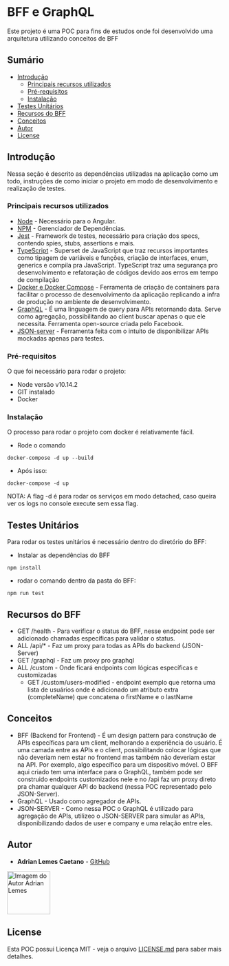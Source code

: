 # BFF e GraphQL

Este projeto é uma POC para fins de estudos onde foi desenvolvido uma arquitetura utilizando conceitos de BFF

## Sumário

  - [Introdução](#introdu%C3%A7%C3%A3o)
      - [Principais recursos utilizados](#principais-recursos-utilizados)
    - [Pré-requisitos](#pr%C3%A9-requisitos)
    - [Instalação](#instala%C3%A7%C3%A3o)
  - [Testes Unitários](#testes-unit%C3%A1rios)
  - [Recursos do BFF](#recursos-do-bff)
  - [Conceitos](#conceitos)
  - [Autor](#autor)
  - [License](#license)
  
## Introdução

Nessa seção é descrito as dependências utilizadas na aplicação como um todo, instruções de como iniciar o projeto em modo de desenvolvimento e realização de testes.

### Principais recursos utilizados

- [Node](https://nodejs.org/) - Necessário para o Angular.
- [NPM](https://www.npmjs.com) - Gerenciador de Dependências.
- [Jest](https://jestjs.io/) - Framework de testes, necessário para criação dos specs, contendo spies, stubs, assertions e mais.
- [TypeScript](https://www.typescriptlang.org/) - Superset de JavaScript que traz recursos importantes como tipagem de variáveis e funções, criação de interfaces, enum, generics e compila pra JavaScript. TypeScript traz uma segurança pro desenvolvimento e refatoração de códigos devido aos erros em tempo de compilação
- [Docker e Docker Compose](https://www.docker.com) - Ferramenta de criação de containers para facilitar o processo de desenvolvimento da aplicação replicando a infra de produção no ambiente de desenvolvimento.
- [GraphQL](https://graphql.org/) - É uma linguagem de query para APIs retornando data. Serve como agregação, possibilitando ao client buscar apenas o que ele necessita. Ferramenta open-source criada pelo Facebook.
- [JSON-server](https://github.com/typicode/json-server) - Ferramenta feita com o intuito de disponibilizar APIs mockadas apenas para testes.

### Pré-requisitos

O que foi necessário para rodar o projeto:

- Node versão v10.14.2
- GIT instalado
- Docker

### Instalação

O processo para rodar o projeto com docker é relativamente fácil.

- Rode o comando
```
docker-compose -d up --build
```

- Após isso:

```
docker-compose -d up
```

NOTA: A flag -d é para rodar os serviços em modo detached, caso queira ver os logs no console execute sem essa flag.

## Testes Unitários

Para rodar os testes unitários é necessário dentro do diretório do BFF:

- Instalar as dependências do BFF

```
npm install
```

- rodar o comando dentro da pasta do BFF:

```
npm run test
```
## Recursos do BFF

- GET /health - Para verificar o status do BFF, nesse endpoint pode ser adicionado chamadas específicas para validar o status.
- ALL /api/* - Faz um proxy para todas as APIs do backend (JSON-Server)
- GET /graphql - Faz um proxy pro graphql
- ALL /custom - Onde ficará endpoints com lógicas específicas e customizadas
  - GET /custom/users-modified - endpoint exemplo que retorna uma lista de usuários onde é adicionado um atributo extra (completeName) que concatena o firstName e o lastName


## Conceitos

- BFF (Backend for Frontend) - É um design pattern para construção de APIs específicas para um client, melhorando a experiência do usuário. É uma camada entre as APIs e o client, possibilitando colocar lógicas que não deveriam nem estar no frontend mas também não deveriam estar na API. Por exemplo, algo específico para um dispositivo móvel. O BFF aqui criado tem uma interface para o GraphQL, também pode ser construido endpoints customizados nele e no /api faz um proxy direto pra chamar qualquer API do backend (nessa POC representado pelo JSON-Server).
- GraphQL - Usado como agregador de APIs.
- JSON-SERVER - Como nessa POC o GraphQL é utilizado para agregação de APIs, utilizeo o JSON-SERVER para simular as APIs, disponibilizando dados de user e company e uma relação entre eles.

## Autor

- **Adrian Lemes Caetano** - [GitHub](https://github.com/adrianlemess)

<a href="https://adrianlemess.github.io">
  <img 
  alt="Imagem do Autor Adrian Lemes" src="https://avatars1.githubusercontent.com/u/12432777?s=400&u=927d77dcc0b02c1ac69360f2194336a2517e6f08&v=4" width="100">
</a>

## License

Esta POC possui Licença MIT - veja o arquivo [LICENSE.md](LICENSE.md) para saber mais detalhes.
